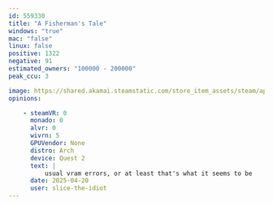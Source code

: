 ```yaml
---
id: 559330
title: "A Fisherman's Tale"
windows: "true"
mac: "false"
linux: false
positive: 1322
negative: 91
estimated_owners: "100000 - 200000"
peak_ccu: 3

image: https://shared.akamai.steamstatic.com/store_item_assets/steam/apps/559330/header.jpg?t=1725461459
opinions:

    - steamVR: 0
      monado: 0
      alvr: 0
      wivrn: 5
      GPUVendor: None
      distro: Arch
      device: Quest 2
      text: |
          usual vram errors, or at least that's what it seems to be
      date: 2025-04-20
      user: slice-the-idiot
---
```

